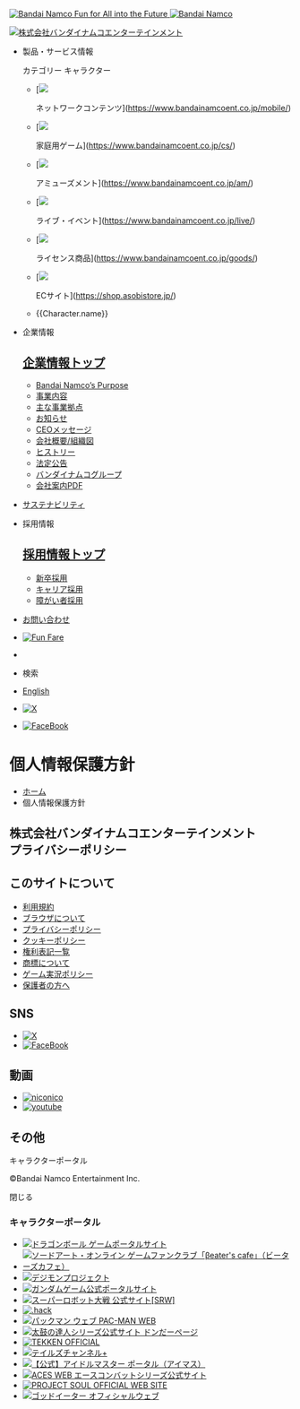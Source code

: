  [![Bandai Namco Fun for All into the Future](/groupHeader/logo/groupLogo-01.svg) ![Bandai Namco](/groupHeader/logo/groupLogo-01-sp.svg)](https://www.bandainamcoent.co.jp/)

[![株式会社バンダイナムコエンターテインメント](/groupHeader/logo/companyLogo.svg)](https://www.bandainamcoent.co.jp/)

* 製品・サービス情報
    
    カテゴリー キャラクター
    
    * [![](/img/common/img_network.svg?20220401)
        
        ネットワークコンテンツ](https://www.bandainamcoent.co.jp/mobile/)
    * [![](/img/common/img_consumer.svg?20220401)
        
        家庭用ゲーム](https://www.bandainamcoent.co.jp/cs/)
    * [![](/img/common/img_amusement.svg)
        
        アミューズメント](https://www.bandainamcoent.co.jp/am/)
    * [![](/img/common/img_microphone.svg?20220401)
        
        ライブ・イベント](https://www.bandainamcoent.co.jp/live/)
    * [![](/img/common/img_license.svg?20220401)
        
        ライセンス商品](https://www.bandainamcoent.co.jp/goods/)
    * [![](/img/common/img_asobi_store.png)
        
        ECサイト](https://shop.asobistore.jp/)
    
    *   {{Character.name}}
    
* 企業情報
    
    [企業情報トップ](https://www.bandainamcoent.co.jp/corporate/)
    ------------------------------------------------------
    
    * [Bandai Namco’s Purpose](https://www.bandainamcoent.co.jp/corporate/#philosophy)
    * [事業内容](https://www.bandainamcoent.co.jp/corporate/#description)
    * [主な事業拠点](https://www.bandainamcoent.co.jp/corporate/#directory)
    * [お知らせ](https://www.bandainamcoent.co.jp/corporate/press/top/)
    * [CEOメッセージ](https://www.bandainamcoent.co.jp/corporate/#message)
    * [会社概要/組織図](https://www.bandainamcoent.co.jp/corporate/overview/detail/)
    * [ヒストリー](https://www.bandainamcoent.co.jp/corporate/history/)
    * [法定公告](https://www.bandainamcoent.co.jp/finance/)
    * [バンダイナムコグループ](https://www.bandainamcoent.co.jp/corporate/group/)
    * [会社案内PDF](https://www.bandainamcoent.co.jp/corporate/doc/bne_corporate_profile_Japanese.pdf?20240718)
    
* [サステナビリティ](https://www.bandainamcoent.co.jp/sustainability/)
* 採用情報
    
    [採用情報トップ](https://www.bandainamcoent.co.jp/job/)
    ------------------------------------------------
    
    * [新卒採用](https://www.bandainamcoent.co.jp/job/2026/)
    * [キャリア採用](https://www.bandainamcoent.co.jp/job/career/)
    * [障がい者採用](https://www.bandainamcoent.co.jp/job/challenged/)
    
* [お問い合わせ](https://www.bandainamcoent.co.jp/info/contact.html)
* [![Fun Fare](/img/common/logo_funfare.svg)](https://funfare.bandainamcoent.co.jp/)
*   [](https://021fund.bn-ent.net/)

* 検索
* [English](https://www.bandainamcoent.co.jp/english/)

* [![X](/img/common/icon_x.svg)](https://twitter.com/bnei876)
* [![FaceBook](/img/common/icon_facebook.svg)](https://www.facebook.com/bandainamcoentertainment)

 

個人情報保護方針
========

* [ホーム](https://www.bandainamcoent.co.jp/)
* 個人情報保護方針

株式会社バンダイナムコエンターテインメント  
プライバシーポリシー
----------------------------------

このサイトについて
---------

* [利用規約](https://www.bandainamcoent.co.jp/info/)
* [ブラウザについて](https://www.bandainamcoent.co.jp/info/browser.html)
* [プライバシーポリシー](https://www.bandainamcoent.co.jp/info/privacy/)
* [クッキーポリシー](https://legal.bandainamcoent.co.jp/privacy/cookie-jp)
* [権利表記一覧](https://www.bandainamcoent.co.jp/cs/copyright/)
* [商標について](https://www.bandainamcoent.co.jp/mobile/trademarks.html)
* [ゲーム実況ポリシー](https://www.bandainamcoent.co.jp/info/videopolicy/)
* [保護者の方へ](https://www.bandainamcoent.co.jp/caution_g/)

SNS
---

* [![X](/img/common/icon_x.svg)](https://twitter.com/bnei876)
* [![FaceBook](/img/common/icon_facebook.svg)](https://www.facebook.com/bandainamcoentertainment)

動画
--

* [![niconico](/img/common/icon_niconico.png)](https://ch.nicovideo.jp/bandainamcoentertainment)
* [![youtube](/img/common/icon_youtube.svg)](https://www.youtube.com/channel/UCqly9F4Fr_jf2Y1Cy5hacRg)

その他
---

キャラクターポータル

©Bandai Namco Entertainment Inc.

閉じる

### キャラクターポータル

* [![ドラゴンボール ゲームポータルサイト](/img/common/bnr_dbportal.jpg)](https://dbgame.bn-ent.net/)
* [![ソードアート・オンライン ゲームファンクラブ「βeater's cafe」（ビーターズカフェ）](/img/common/bnr_sao.jpg)](https://sao-game.jp/)
* [![デジモンプロジェクト](/img/common/bnr_project.png?20220401)](https://digimon-gameportal.bn-ent.net/)
* [![ガンダムゲーム公式ポータルサイト](/img/common/bnr_logo_gpg.png?20191216)](https://ggame.jp/)
* [![スーパーロボット大戦 公式サイト[SRW]](/img/common/bnr_srw.jpg)](https://www.suparobo.jp/)
* [![.hack](/img/common/bnr_dothack.jpg)](https://hack.bn-ent.net/)
* [![パックマン ウェブ PAC-MAN WEB](/img/common/bnr_pacweb.jpg)](https://pacman.com/jp/)
* [![太鼓の達人シリーズ公式サイト ドンだーページ](/img/common/bnr_donda.png)](https://taiko-ch.net/)
* [![TEKKEN OFFICIAL](/img/common/bnr_tekken.jpg)](https://www.tekken-official.jp/)
* [![テイルズチャンネル+](/img/common/bnr_talesch.jpg)](https://tales-ch.jp/)
* [![【公式】アイドルマスター ポータル（アイマス）](/img/common/bnr_imas.png?20230306)](https://idolmaster-official.jp/)
* [![ACES WEB エースコンバットシリーズ公式サイト](/img/common/bnr_aces.jpg)](https://www.acecombat.jp/)
* [![PROJECT SOUL OFFICIAL WEB SITE](/img/common/bnr_soul.jpg)](https://projectsoul.bn-ent.net/)
* [![ゴッドイーター オフィシャルウェブ](/img/common/bnr_goteater.png)](https://www.godeater.jp/)